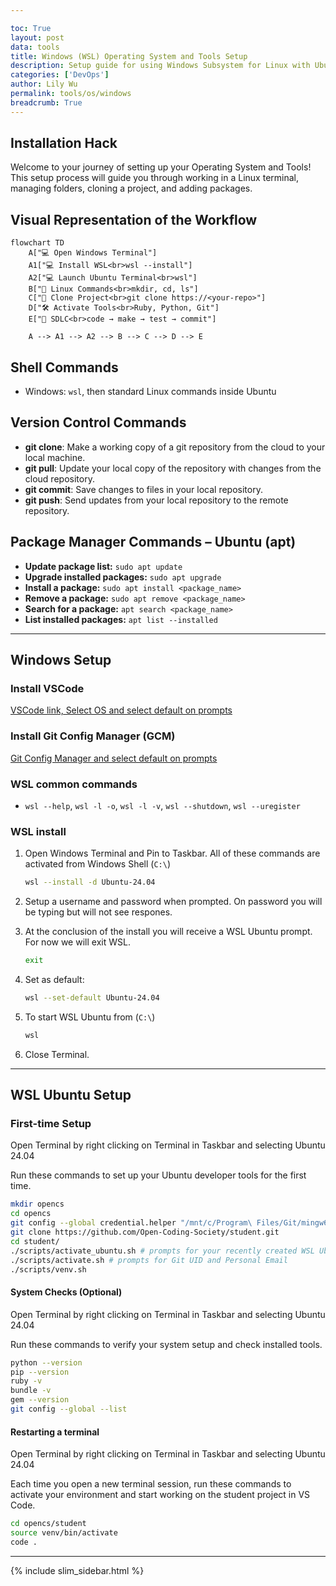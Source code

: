 ```yaml
---

toc: True
layout: post
data: tools
title: Windows (WSL) Operating System and Tools Setup
description: Setup guide for using Windows Subsystem for Linux with Ubuntu for development.
categories: ['DevOps']
author: Lily Wu
permalink: tools/os/windows
breadcrumb: True 
---
```


## Installation Hack

Welcome to your journey of setting up your Operating System and Tools! This setup process will guide you through working in a Linux terminal, managing folders, cloning a project, and adding packages.

## Visual Representation of the Workflow

```mermaid
flowchart TD
    A["💻 Open Windows Terminal"] 
    A1["💻 Install WSL<br>wsl --install"] 
    A2["💻 Launch Ubuntu Terminal<br>wsl"]
    B["📁 Linux Commands<br>mkdir, cd, ls"]
    C["📁 Clone Project<br>git clone https://<your-repo>"]
    D["🛠️ Activate Tools<br>Ruby, Python, Git"]
    E["🔄 SDLC<br>code → make → test → commit"]

    A --> A1 --> A2 --> B --> C --> D --> E
```

## Shell Commands

- Windows: `wsl`, then standard Linux commands inside Ubuntu

## Version Control Commands

- **git clone**: Make a working copy of a git repository from the cloud to your local machine.
- **git pull**: Update your local copy of the repository with changes from the cloud repository.
- **git commit**: Save changes to files in your local repository.
- **git push**: Send updates from your local repository to the remote repository.

## Package Manager Commands – Ubuntu (apt)

- **Update package list:** `sudo apt update`
- **Upgrade installed packages:** `sudo apt upgrade`
- **Install a package:** `sudo apt install <package_name>`
- **Remove a package:** `sudo apt remove <package_name>`
- **Search for a package:** `apt search <package_name>`
- **List installed packages:** `apt list --installed`

---

## Windows Setup

### Install VSCode

[VSCode link, Select OS and select default on prompts](https://code.visualstudio.com/download)

### Install Git Config Manager (GCM)

[Git Config Manager and select default on prompts](https://git-scm.com/downloads/win)

### WSL common commands

- `wsl --help`, `wsl -l -o`, `wsl -l -v`, `wsl --shutdown`, `wsl --uregister`

### WSL install

1. Open Windows Terminal and Pin to Taskbar. All of these commands are activated from Windows Shell (`C:\`)

   ```bash
   wsl --install -d Ubuntu-24.04
   ```

2. Setup a username and password when prompted. On password you will be typing but will not see respones.

3. At the conclusion of the install you will receive a WSL Ubuntu prompt.  For now we will exit WSL.

   ```bash
   exit
   ```

4. Set as default:  

   ```bash
   wsl --set-default Ubuntu-24.04
   ```

5. To start WSL Ubuntu from (`C:\`)

   ```bash
   wsl
   ```

6. Close Terminal.

---

## WSL Ubuntu Setup

### First-time Setup

Open Terminal by right clicking on Terminal in Taskbar and selecting Ubuntu 24.04

Run these commands to set up your Ubuntu developer tools for the first time.

```bash
mkdir opencs
cd opencs
git config --global credential.helper "/mnt/c/Program\ Files/Git/mingw64/bin/git-credential-manager.exe"
git clone https://github.com/Open-Coding-Society/student.git
cd student/
./scripts/activate_ubuntu.sh # prompts for your recently created WSL Ubuntu password
./scripts/activate.sh # prompts for Git UID and Personal Email
./scripts/venv.sh
```

#### System Checks (Optional)

Open Terminal by right clicking on Terminal in Taskbar and selecting Ubuntu 24.04

Run these commands to verify your system setup and check installed tools.

```bash
python --version
pip --version
ruby -v
bundle -v
gem --version
git config --global --list
```

#### Restarting a terminal

Open Terminal by right clicking on Terminal in Taskbar and selecting Ubuntu 24.04

Each time you open a new terminal session, run these commands to activate your environment and start working on the student project in VS Code.

```bash
cd opencs/student
source venv/bin/activate
code .
```

---

{% include slim_sidebar.html %}
